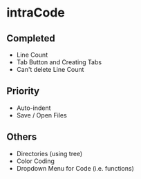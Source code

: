 # intraCode

## Completed
- Line Count
- Tab Button and Creating Tabs
- Can't delete Line Count

## Priority
- Auto-indent
- Save / Open Files

## Others
- Directories (using tree)
- Color Coding
- Dropdown Menu for Code (i.e. functions)

